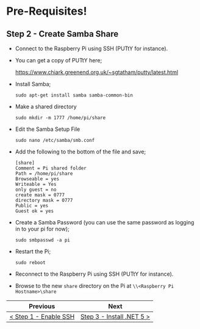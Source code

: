# Pre-Requisites! #

## Step 2 - Create Samba Share ##

- Connect to the Raspberry Pi using SSH (PUTtY for instance).
- You can get a copy of PUTtY here;

    https://www.chiark.greenend.org.uk/~sgtatham/putty/latest.html
    
- Install Samba;

    ```
    sudo apt-get install samba samba-common-bin
    ```

- Make a shared directory

    ```
    sudo mkdir -m 1777 /home/pi/share
    ```

- Edit the Samba Setup File

    ```
    sudo nano /etc/samba/smb.conf
    ```

- Add the following to the bottom of the file and save;

    ```    
    [share]
    Comment = Pi shared folder
    Path = /home/pi/share
    Browseable = yes
    Writeable = Yes
    only guest = no
    create mask = 0777
    directory mask = 0777
    Public = yes
    Guest ok = yes
    ```

- Create a Samba Password (you can use the same password as logging in to your pi for now);

    ```
    sudo smbpasswd -a pi
    ```

- Restart the Pi;

    ```
    sudo reboot
    ```
- Reconnect to the Raspberry Pi using SSH (PUTtY for instance).
- Browse to the new `share` directory on the Pi at `\\<Raspberry Pi Hostname>\share`

| Previous | Next |
| -------- | ---- |
| [< Step 1 - Enable SSH](01-enable-ssh.md) | [Step 3 - Install .NET 5 >](03-install-dot-net-5.md) |
